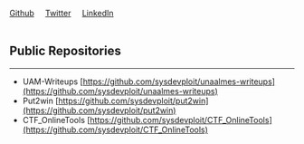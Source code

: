 <a href="https://github.com/sysdevploit">Github</a>
&nbsp;&nbsp;&nbsp;
<a href="https://twitter.com/devploit">Twitter</a>
&nbsp;&nbsp;&nbsp;
<a href="https://linkedin.com/in/daniel-pua">LinkedIn</a>   
&nbsp;  

## Public Repositories

* * *

*   UAM-Writeups [https://github.com/sysdevploit/unaalmes-writeups](https://github.com/sysdevploit/unaalmes-writeups)
*   Put2win [https://github.com/sysdevploit/put2win](https://github.com/sysdevploit/put2win)
*   CTF_OnlineTools [https://github.com/sysdevploit/CTF_OnlineTools](https://github.com/sysdevploit/CTF_OnlineTools)
